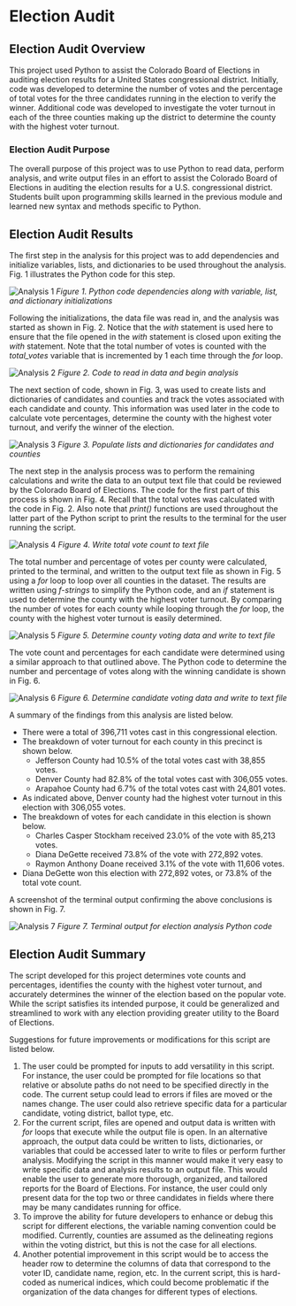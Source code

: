 # Election Audit

## Election Audit Overview

This project used Python to assist the Colorado Board of Elections in auditing election results for a United States congressional district. Initially, code was developed to determine the number of votes and the percentage of total votes for the three candidates running in the election to verify the winner. Additional code was developed to investigate the voter turnout in each of the three counties making up the district to determine the county with the highest voter turnout.

### Election Audit Purpose

The overall purpose of this project was to use Python to read data, perform analysis, and write output files in an effort to assist the Colorado Board of Elections in auditing the election results for a U.S. congressional district. Students built upon programming skills learned in the previous module and learned new syntax and methods specific to Python.

## Election Audit Results

The first step in the analysis for this project was to add dependencies and initialize variables, lists, and dictionaries to be used throughout the analysis. Fig. 1 illustrates the Python code for this step.

![Analysis 1](./Resources/Analysis_step1_initializations.png)
*Figure 1. Python code dependencies along with variable, list, and dictionary initializations*

Following the initializations, the data file was read in, and the analysis was started as shown in Fig. 2. Notice that the *with* statement is used here to ensure that the file opened in the *with* statement is closed upon exiting the *with* statement. Note that the total number of votes is counted with the *total_votes* variable that is incremented by 1 each time through the *for* loop.

![Analysis 2](./Resources/Analysis_step2_read_data_and_begin_analysis.png)
*Figure 2. Code to read in data and begin analysis*

The next section of code, shown in Fig. 3, was used to create lists and dictionaries of candidates and counties and track the votes associated with each candidate and county. This information was used later in the code to calculate vote percentages, determine the county with the highest voter turnout, and verify the winner of the election.

![Analysis 3](./Resources/Analysis_step3_lists_and_dictionaries.png)
*Figure 3. Populate lists and dictionaries for candidates and counties*

The next step in the analysis process was to perform the remaining calculations and write the data to an output text file that could be reviewed by the Colorado Board of Elections. The code for the first part of this process is shown in Fig. 4. Recall that the total votes was calculated with the code in Fig. 2. Also note that *print()* functions are used throughout the latter part of the Python script to print the results to the terminal for the user running the script.

![Analysis 4](./Resources/Analysis_step4_write_total_votes.png)
*Figure 4. Write total vote count to text file*

The total number and percentage of votes per county were calculated, printed to the terminal, and written to the output text file as shown in Fig. 5 using a *for* loop to loop over all counties in the dataset. The results are written using *f-strings* to simplify the Python code, and an *if* statement is used to determine the county with the highest voter turnout. By comparing the number of votes for each county while looping through the *for* loop, the county with the highest voter turnout is easily determined.

![Analysis 5](./Resources/Analysis_step5_county_data.png)
*Figure 5. Determine county voting data and write to text file*

The vote count and percentages for each candidate were determined using a similar approach to that outlined above. The Python code to determine the number and percentage of votes along with the winning candidate is shown in Fig. 6.

![Analysis 6](./Resources/Analysis_step6_candidate_data.png)
*Figure 6. Determine candidate voting data and write to text file*

A summary of the findings from this analysis are listed below.

- There were a total of 396,711 votes cast in this congressional election.
- The breakdown of voter turnout for each county in this precinct is shown below.
    - Jefferson County had 10.5% of the total votes cast with 38,855 votes.
    - Denver County had 82.8% of the total votes cast with 306,055 votes.
    - Arapahoe County had 6.7% of the total votes cast with 24,801 votes.
- As indicated above, Denver county had the highest voter turnout in this election with 306,055 votes.
- The breakdown of votes for each candidate in this election is shown below.
    - Charles Casper Stockham received 23.0% of the vote with 85,213 votes.
    - Diana DeGette received 73.8% of the vote with 272,892 votes.
    - Raymon Anthony Doane received 3.1% of the vote with 11,606 votes.
- Diana DeGette won this election with 272,892 votes, or 73.8% of the total vote count.

A screenshot of the terminal output confirming the above conclusions is shown in Fig. 7.

![Analysis 7](./Resources/Terminal_output.png)
*Figure 7. Terminal output for election analysis Python code*

## Election Audit Summary

The script developed for this project determines vote counts and percentages, identifies the county with the highest voter turnout, and accurately determines the winner of the election based on the popular vote. While the script satisfies its intended purpose, it could be generalized and streamlined to work with any election providing greater utility to the Board of Elections.

Suggestions for future improvements or modifications for this script are listed below.

1. The user could be prompted for inputs to add versatility in this script. For instance, the user could be prompted for file locations so that relative or absolute paths do not need to be specified directly in the code. The current setup could lead to errors if files are moved or the names change. The user could also retrieve specific data for a particular candidate, voting district, ballot type, etc.
2. For the current script, files are opened and output data is written with *for* loops that execute while the output file is open. In an alternative approach, the output data could be written to lists, dictionaries, or variables that could be accessed later to write to files or perform further analysis. Modifying the script in this manner would make it very easy to write specific data and analysis results to an output file. This would enable the user to generate more thorough, organized, and tailored reports for the Board of Elections. For instance, the user could only present data for the top two or three candidates in fields where there may be many candidates running for office.
3. To improve the ability for future developers to enhance or debug this script for different elections, the variable naming convention could be modified. Currently, counties are assumed as the delineating regions within the voting district, but this is not the case for all elections.
4. Another potential improvement in this script would be to access the header row to determine the columns of data that correspond to the voter ID, candidate name, region, etc. In the current script, this is hard-coded as numerical indices, which could become problematic if the organization of the data changes for different types of elections.
